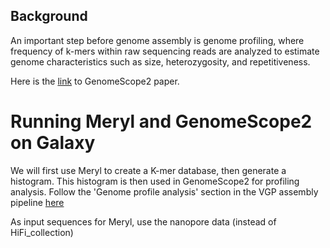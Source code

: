## Background

An important step before genome assembly is genome profiling, where frequency of k-mers within raw sequencing reads are analyzed to estimate genome characteristics such as size, heterozygosity, and repetitiveness.

Here is the [link](https://www.nature.com/articles/s41467-020-14998-3) to GenomeScope2 paper. 

# Running Meryl and GenomeScope2 on Galaxy

We will first use Meryl to create a K-mer database, then generate a histogram. This histogram is then used in GenomeScope2 for profiling analysis. Follow the 'Genome profile analysis' section in the VGP assembly pipeline [here](https://training.galaxyproject.org/training-material/topics/assembly/tutorials/vgp_genome_assembly/tutorial.html#genome-profile-analysis) 

As input sequences for Meryl, use the nanopore data (instead of HiFi_collection) 



